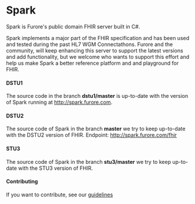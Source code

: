 Spark
=====

Spark is Furore's public domain FHIR server built in C#.

Spark implements a major part of the FHIR specification and has been used and tested during the past 
HL7 WGM Connectathons. Furore and the community, will keep enhancing this server to support the latest versions
and add functionality, but we welcome   who wants to support this effort and help us make Spark a 
better reference platform and  and playground for FHIR.


#### DSTU1
The source code in the branch **dstu1/master** is up-to-date with the version of Spark running at http://spark.furore.com.

#### DSTU2
The source code of Spark in the branch **master** we try to keep up-to-date with the DSTU2 version of FHIR.
Endpoint: http://spark.furore.com/fhir

#### STU3
The source code of Spark in the branch **stu3/master** we try to keep up-to-date with the STU3 version of FHIR.

#### Contributing
If you want to contribute, see our [guidelines](https://github.com/furore-fhir/spark/wiki/Contributing)
